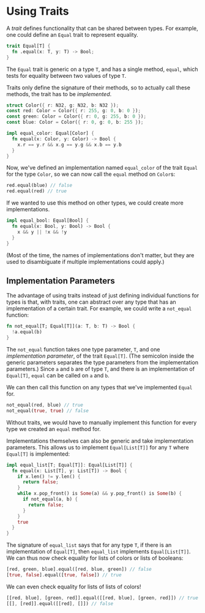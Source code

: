 # Using Traits

A *trait* defines functionality that can be shared between types. For example,
one could define an `Equal` trait to represent equality.

```rs
trait Equal[T] {
  fn .equal(x: T, y: T) -> Bool;
}
```

The `Equal` trait is generic on a type `T`, and has a single method, `equal`,
which tests for equality between two values of type `T`.

Traits only define the signature of their methods, so to actually call these
methods, the trait has to be *implemented*.

```rs
struct Color({ r: N32, g: N32, b: N32 });
const red: Color = Color({ r: 255, g: 0, b: 0 });
const green: Color = Color({ r: 0, g: 255, b: 0 });
const blue: Color = Color({ r: 0, g: 0, b: 255 });

impl equal_color: Equal[Color] {
  fn equal(x: Color, y: Color) -> Bool {
    x.r == y.r && x.g == y.g && x.b == y.b
  }
}
```

Now, we've defined an implementation named `equal_color` of the trait `Equal`
for the type `Color`, so we can now call the `equal` method on `Color`s:

```rs
red.equal(blue) // false
red.equal(red) // true
```

If we wanted to use this method on other types, we could create more
implementations.

```rs
impl equal_bool: Equal[Bool] {
  fn equal(x: Bool, y: Bool) -> Bool {
    x && y || !x && !y
  }
}
```

(Most of the time, the names of implementations don't matter, but they are used
to disambiguate if multiple implementations could apply.)

## Implementation Parameters

The advantage of using traits instead of just defining individual functions for
types is that, with traits, one can abstract over any type that has an
implementation of a certain trait. For example, we could write a `not_equal`
function:

```rs
fn not_equal[T; Equal[T]](a: T, b: T) -> Bool {
  !a.equal(b)
}
```

The `not_equal` function takes one type parameter, `T`, and one *implementation
parameter*, of the trait `Equal[T]`. (The semicolon inside the generic
parameters separates the type parameters from the implementation parameters.)
Since `a` and `b` are of type `T`, and there is an implementation of `Equal[T]`,
`equal` can be called on `a` and `b`.

We can then call this function on any types that we've implemented `Equal` for.

```rs
not_equal(red, blue) // true
not_equal(true, true) // false
```

Without traits, we would have to manually implement this function for every type
we created an `equal` method for.

Implementations themselves can also be generic and take implementation
parameters. This allows us to implement `Equal[List[T]]` for any `T` where
`Equal[T]` is implemented:

```rs
impl equal_list[T; Equal[T]]: Equal[List[T]] {
  fn equal(x: List[T], y: List[T]) -> Bool {
    if x.len() != y.len() {
      return false;
    }
    while x.pop_front() is Some(a) && y.pop_front() is Some(b) {
      if not_equal(a, b) {
        return false;
      }
    }
    true
  }
}
```

The signature of `equal_list` says that for any type `T`, if there is an
implementation of `Equal[T]`, then `equal_list` implements `Equal[List[T]]`. We
can thus now check equality for lists of colors or lists of booleans:

```rs
[red, green, blue].equal([red, blue, green]) // false
[true, false].equal([true, false]) // true
```

We can even check equality for lists of lists of colors!

```rs
[[red, blue], [green, red]].equal([[red, blue], [green, red]]) // true
[[], [red]].equal([[red], []]) // false
```
